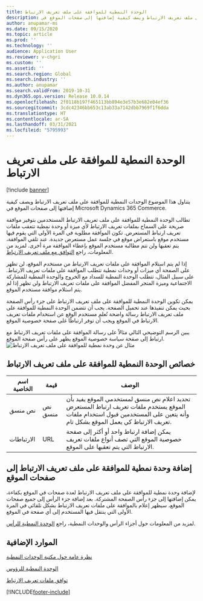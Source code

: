 ```yaml
---
title: الوحدة النمطية للموافقة على ملف تعريف الارتباط
description: يتناول هذا الموضوع الوحدات النمطية للموافقة على ملف تعريف الارتباط ويصف كيفية إضافتها إلى صفحات الموقع في Microsoft Dynamics 365 Commerce.
author: anupamar-ms
ms.date: 09/15/2020
ms.topic: article
ms.prod: ''
ms.technology: ''
audience: Application User
ms.reviewer: v-chgri
ms.custom: ''
ms.assetid: ''
ms.search.region: Global
ms.search.industry: ''
ms.author: anupamar
ms.search.validFrom: 2019-10-31
ms.dyn365.ops.version: Release 10.0.14
ms.openlocfilehash: 2f0118b197f465113bb894e3e57b3e682e04ef36
ms.sourcegitcommit: 3cdc42346bb653c13ab33a7142dbb7969f1f6dda
ms.translationtype: HT
ms.contentlocale: ar-SA
ms.lasthandoff: 03/31/2021
ms.locfileid: "5795993"
---
```

# <a name="cookie-consent-module"></a>الوحدة النمطية للموافقة على ملف تعريف الارتباط

[!include [banner](includes/banner.md)]

يتناول هذا الموضوع الوحدات النمطية للموافقة على ملف تعريف الارتباط ويصف كيفية إضافتها إلى صفحات الموقع في Microsoft Dynamics 365 Commerce.

تطالب الوحدة النمطية للموافقة على ملف تعريف الارتباط المستخدمين بتوفير موافقة صريحة على السماح بملفات تعريف الارتباط لأي ميزة أو وحدة نمطية تتعقب ملفات تعريف ارتباط المستعرض. تكون الموافقة مطلوبة في المرة الأولى التي يقوم فيها مستخدم موقع باستعراض موقع في جلسة عمل مستعرض جديدة. عند تلقي الموافقة، يتم تعقبها ولن تتم مطالبة مستخدم الموقع بإعطاء الموافقة مرة أخرى. لمزيد من المعلومات، راجع [التوافق مع ملف تعريف الارتباط](cookie-compliance.md).

إذا لم يتم استلام الموافقة على ملفات تعريف الارتباط من مستخدم الموقع، لن تظهر على الصفحة أي ميزات أو وحدات نمطية تتطلب الموافقة على ملفات تعريف الارتباط. على سبيل المثال، تتطلب الوحدة النمطية للسداد مع الخروج والوحدة النمطية للمشاركة الاجتماعية وميزة المتجر المفضل الموافقة على ملفات تعريف الارتباط ولن تظهر إذا لم يتم استلام موافقة مستخدم الموقع. 

يمكن تكوين الوحدة النمطية للموافقة على ملف تعريف الارتباط على جزء رأس الصفحة بحيث يمكن تنفيذها عند تحميل الصفحة. يجب أن تتضمن الوحدة النمطية للموافقة على ملف تعريف الارتباط رسالة واضحة تُعلم مستخدم الوقع عن استخدام ملفات تعريف الارتباط في الموقع ويجب أن توفر ارتباطًا غلى صفحة خصوصية الموقع.

يبين الرسم التوضيحي التالي مثالاً على رسالة الموافقة على ملفات تعريف الارتباط مع ارتباط إلى صفحة سياسة خصوصية الموقع يظهر على رأس صفحة الموقع.
![مثال عن وحدة نمطية للموافقة على ملف تعريف الارتباط](./media/ecommerce-cookieconsent.png)

## <a name="cookie-consent-module-properties"></a>خصائص الوحدة النمطية للموافقة على ملف تعريف الارتباط

| اسم الخاصية             | قيمة                 | الوصف |
|---------------------------|-----------------------|-------------|
| نص منسق                  | نص منسق | تحديد اعلام نص منسق لمستخدمي الموقع يفيد بأن الموقع يستخدم ملفات تعريف ارتباط المستعرض وأنه يتعين على المستخدمين قبول استخدام ملفات تعريف الارتباط كي يعمل الموقع بشكل تام. |
| الارتباطات | URL | يمكن إضافة ارتباط واحد أو أكثر إلى صفحة خصوصية الموقع التي تصف أنواع ملفات تعريف الارتباط التي يتم تعقبها على الموقع. |

## <a name="add-a-cookie-consent-module-to-site-pages"></a>إضافة وحدة نمطية للموافقة على ملف تعريف الارتباط إلى صفحات الموقع

لإضافة وحدة نمطية للموافقة على ملف تعريف الارتباط لعدة صفحات في الموقع بكفاءة، يمكن إضافتها إلى جزء رأس الصفحة المشتركة. بعد إضافة جزء الرأس إلى جميع صفحات الموقع، سيظهر إعلام بالموافقة على ملفات تعريف الارتباط بشكل تلقائي في المرة الأولى التي ينتقل فيها المستخدم إلى أي صفحة في الموقع.

لمزيد من المعلومات حول أجزاء الرأس والوحدات النمطية، راجع [الوحدة النمطية للرأس](author-header-module.md).

## <a name="additional-resources"></a>الموارد الإضافية

[نظرة عامة حول مكتبة الوحدات النمطية](starter-kit-overview.md)

[الوحدة النمطية للرؤوس](author-header-module.md) 

[توافق ملفات تعريف الارتباط](cookie-compliance.md)


[!INCLUDE[footer-include](../includes/footer-banner.md)]